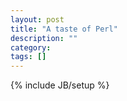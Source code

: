 ```yaml
---
layout: post
title: "A taste of Perl"
description: ""
category: 
tags: []
---
```

{% include JB/setup %}
